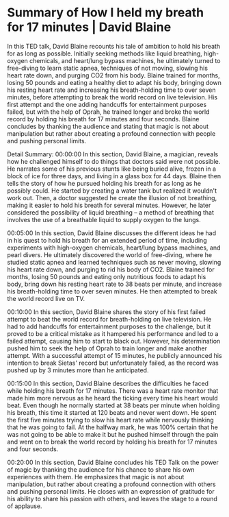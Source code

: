 # Summary of How I held my breath for 17 minutes | David Blaine

In this TED talk, David Blaine recounts his tale of ambition to hold his breath for as long as possible. Initially seeking methods like liquid breathing, high-oxygen chemicals, and heart/lung bypass machines, he ultimately turned to free-diving to learn static apnea, techniques of not moving, slowing his heart rate down, and purging CO2 from his body. Blaine trained for months, losing 50 pounds and eating a healthy diet to adapt his body, bringing down his resting heart rate and increasing his breath-holding time to over seven minutes, before attempting to break the world record on live television. His first attempt and the one adding handcuffs for entertainment purposes failed, but with the help of Oprah, he trained longer and broke the world record by holding his breath for 17 minutes and four seconds. Blaine concludes by thanking the audience and stating that magic is not about manipulation but rather about creating a profound connection with people and pushing personal limits.

Detail Summary: 
00:00:00
In this section, David Blaine, a magician, reveals how he challenged himself to do things that doctors said were not possible. He narrates some of his previous stunts like being buried alive, frozen in a block of ice for three days, and living in a glass box for 44 days. Blaine then tells the story of how he pursued holding his breath for as long as he possibly could. He started by creating a water tank but realized it wouldn't work out. Then, a doctor suggested he create the illusion of not breathing, making it easier to hold his breath for several minutes. However, he later considered the possibility of liquid breathing – a method of breathing that involves the use of a breathable liquid to supply oxygen to the lungs.

00:05:00
In this section, David Blaine discusses the different ideas he had in his quest to hold his breath for an extended period of time, including experiments with high-oxygen chemicals, heart/lung bypass machines, and pearl divers. He ultimately discovered the world of free-diving, where he studied static apnea and learned techniques such as never moving, slowing his heart rate down, and purging to rid his body of CO2. Blaine trained for months, losing 50 pounds and eating only nutritious foods to adapt his body, bring down his resting heart rate to 38 beats per minute, and increase his breath-holding time to over seven minutes. He then attempted to break the world record live on TV.

00:10:00
In this section, David Blaine shares the story of his first failed attempt to beat the world record for breath-holding on live television. He had to add handcuffs for entertainment purposes to the challenge, but it proved to be a critical mistake as it hampered his performance and led to a failed attempt, causing him to start to black out. However, his determination pushed him to seek the help of Oprah to train longer and make another attempt. With a successful attempt of 15 minutes, he publicly announced his intention to break Sietas' record but unfortunately failed, as the record was pushed up by 3 minutes more than he anticipated.

00:15:00
In this section, David Blaine describes the difficulties he faced while holding his breath for 17 minutes. There was a heart rate monitor that made him more nervous as he heard the ticking every time his heart would beat. Even though he normally started at 38 beats per minute when holding his breath, this time it started at 120 beats and never went down. He spent the first five minutes trying to slow his heart rate while nervously thinking that he was going to fail. At the halfway mark, he was 100% certain that he was not going to be able to make it but he pushed himself through the pain and went on to break the world record by holding his breath for 17 minutes and four seconds.

00:20:00
In this section, David Blaine concludes his TED Talk on the power of magic by thanking the audience for his chance to share his own experiences with them. He emphasizes that magic is not about manipulation, but rather about creating a profound connection with others and pushing personal limits. He closes with an expression of gratitude for his ability to share his passion with others, and leaves the stage to a round of applause.

